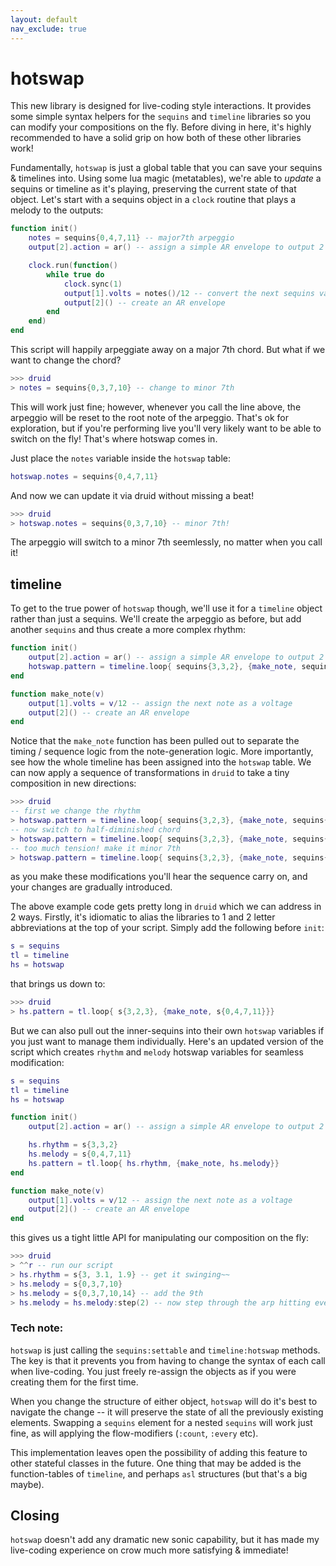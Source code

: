 ```yaml
---
layout: default
nav_exclude: true
---
```


# hotswap

This new library is designed for live-coding style interactions. It provides some simple syntax helpers for the `sequins` and `timeline` libraries so you can modify your compositions on the fly. Before diving in here, it's highly recommended to have a solid grip on how both of these other libraries work!

Fundamentally, `hotswap` is just a global table that you can save your sequins & timelines into. Using some lua magic (metatables), we're able to *update* a sequins or timeline as it's playing, preserving the current state of that object. Let's start with a sequins object in a `clock` routine that plays a melody to the outputs:

```lua
function init()
	notes = sequins{0,4,7,11} -- major7th arpeggio
	output[2].action = ar() -- assign a simple AR envelope to output 2

	clock.run(function()
		while true do
			clock.sync(1)
			output[1].volts = notes()/12 -- convert the next sequins value to volts
			output[2]() -- create an AR envelope
		end
	end)
end
```

This script will happily arpeggiate away on a major 7th chord. But what if we want to change the chord?
```lua
>>> druid
> notes = sequins{0,3,7,10} -- change to minor 7th
```

This will work just fine; however, whenever you call the line above, the arpeggio will be reset to the root note of the arpeggio. That's ok for exploration, but if you're performing live you'll very likely want to be able to switch on the fly! That's where hotswap comes in.

Just place the `notes` variable inside the `hotswap` table:
```lua
hotswap.notes = sequins{0,4,7,11}
```

And now we can update it via druid without missing a beat!
```lua
>>> druid
> hotswap.notes = sequins{0,3,7,10} -- minor 7th!
```
The arpeggio will switch to a minor 7th seemlessly, no matter when you call it!

## timeline

To get to the true power of `hotswap` though, we'll use it for a `timeline` object rather than just a sequins. We'll create the arpeggio as before, but add another `sequins` and thus create a more complex rhythm:

```lua
function init()
	output[2].action = ar() -- assign a simple AR envelope to output 2
	hotswap.pattern = timeline.loop{ sequins{3,3,2}, {make_note, sequins{0,4,7,11}}}
end

function make_note(v)
	output[1].volts = v/12 -- assign the next note as a voltage
	output[2]() -- create an AR envelope
end
```

Notice that the `make_note` function has been pulled out to separate the timing / sequence logic from the note-generation logic. More importantly, see how the whole timeline has been assigned into the `hotswap` table. We can now apply a sequence of transformations in `druid` to take a tiny composition in new directions:

```lua
>>> druid
-- first we change the rhythm
> hotswap.pattern = timeline.loop{ sequins{3,2,3}, {make_note, sequins{0,4,7,11}}}
-- now switch to half-diminished chord
> hotswap.pattern = timeline.loop{ sequins{3,2,3}, {make_note, sequins{0,3,6,10}}}
-- too much tension! make it minor 7th
> hotswap.pattern = timeline.loop{ sequins{3,2,3}, {make_note, sequins{0,3,7,10}}}
```
as you make these modifications you'll hear the sequence carry on, and your changes are gradually introduced.

The above example code gets pretty long in `druid` which we can address in 2 ways. Firstly, it's idiomatic to alias the libraries to 1 and 2 letter abbreviations at the top of your script. Simply add the following before `init`:
```lua
s = sequins
tl = timeline
hs = hotswap
```

that brings us down to:
```lua
>>> druid
> hs.pattern = tl.loop{ s{3,2,3}, {make_note, s{0,4,7,11}}}
```

But we can also pull out the inner-sequins into their own `hotswap` variables if you just want to manage them individually. Here's an updated version of the script which creates `rhythm` and `melody` hotswap variables for seamless modification:

```lua
s = sequins
tl = timeline
hs = hotswap

function init()
	output[2].action = ar() -- assign a simple AR envelope to output 2

	hs.rhythm = s{3,3,2}
	hs.melody = s{0,4,7,11}
	hs.pattern = tl.loop{ hs.rhythm, {make_note, hs.melody}}
end

function make_note(v)
	output[1].volts = v/12 -- assign the next note as a voltage
	output[2]() -- create an AR envelope
end
```

this gives us a tight little API for manipulating our composition on the fly:
```lua
>>> druid
> ^^r -- run our script
> hs.rhythm = s{3, 3.1, 1.9} -- get it swinging~~
> hs.melody = s{0,3,7,10}
> hs.melody = s{0,3,7,10,14} -- add the 9th
> hs.melody = hs.melody:step(2) -- now step through the arp hitting every 2nd note
```

### Tech note:

`hotswap` is just calling the `sequins:settable` and `timeline:hotswap` methods. The key is that it prevents you from having to change the syntax of each call when live-coding. You just freely re-assign the objects as if you were creating them for the first time.

When you change the structure of either object, `hotswap` will do it's best to navigate the change -- it will preserve the state of all the previously existing elements. Swapping a `sequins` element for a nested `sequins` will work just fine, as will applying the flow-modifiers (`:count`, `:every` etc).

This implementation leaves open the possibility of adding this feature to other stateful classes in the future. One thing that may be added is the function-tables of `timeline`, and perhaps `asl` structures (but that's a big maybe).

## Closing

`hotswap` doesn't add any dramatic new sonic capability, but it has made my live-coding experience on crow much more satisfying & immediate!
